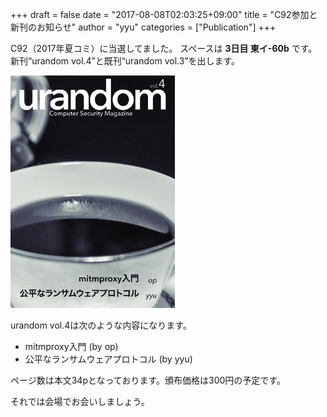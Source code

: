 +++
draft = false
date = "2017-08-08T02:03:25+09:00"
title = "C92参加と新刊のお知らせ"
author = "yyu"
categories = ["Publication"] 
+++

C92（2017年夏コミ）に当選してました。
スペースは **3日目 東イ-60b** です。
新刊“urandom vol.4”と既刊“urandom vol.3”を出します。

[![c92 sample](/images/c92_cover_thumb.png)](/pdfs/c92_sample.pdf)

urandom vol.4は次のような内容になります。

- mitmproxy入門 (by op)
- 公平なランサムウェアプロトコル (by yyu)

ページ数は本文34pとなっております。頒布価格は300円の予定です。

それでは会場でお会いしましょう。

